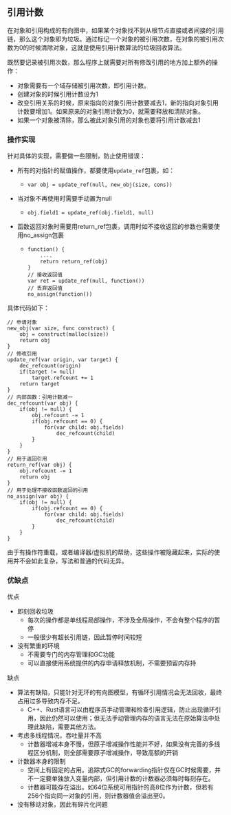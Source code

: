 ## 引用计数

在对象和引用构成的有向图中，如果某个对象找不到从根节点直接或者间接的引用链，那么这个对象即为垃圾。通过标记一个对象的被引用次数，在对象的被引用次数为0的时候清除对象，这就是使用引用计数算法的垃圾回收算法。

既然要记录被引用次数，那么程序上就需要对所有修改引用的地方加上额外的操作：

+ 对象需要有一个域存储被引用次数，即引用计数。
+ 创建对象的时候引用计数设为1
+ 改变引用关系的时候，原来指向的对象引用计数要减去1，新的指向对象引用计数要增加1。如果原来的对象引用计数为0，就需要释放和清除对象。
+ 如果一个对象被清除，那么被此对象引用的对象也要将引用计数减去1

### 操作实现

针对具体的实现，需要做一些限制，防止使用错误：

+ 所有的对指针的赋值操作，都要使用`update_ref`包裹，如：

  + ```
    var obj = update_ref(null, new_obj(size, cons))
    ```

+ 当对象不再使用时需要手动置为null

  + ```
    obj.field1 = update_ref(obj.field1, null)
    ```
  
+ 函数返回对象时需要用return_ref包裹，调用时如不接收返回的参数也需要使用no_assign包裹

  + ```
    function() {
        ....
        return return_ref(obj)
    }
    // 接收返回值
    var ret = update_ref(null, function())
    // 丢弃返回值
    no_assign(function())
    ```

具体代码如下：

```
// 申请对象
new_obj(var size, func construct) {
    obj = construct(malloc(size))
    return obj
}
// 修改引用
update_ref(var origin, var target) {
    dec_refcount(origin)
    if(target != null)
        target.refcount += 1
    return target
}
// 内部函数：引用计数减一
dec_refcount(var obj) {
    if(obj != null) {
        obj.refcount -= 1
        if(obj.refcount == 0) {
            for(var child: obj.fields)
                dec_refcount(child)
        }
    }
}
// 用于返回引用
return_ref(var obj) {
    obj.refcount -= 1
    return obj
}
// 用于处理不接收函数返回的引用
no_assign(var obj) {
    if(obj != null) {
        if(obj.refcount == 0) {
            for(var child: obj.fields)
                dec_refcount(child)
        }
    }
}
```

由于有操作符重载，或者编译器/虚拟机的帮助，这些操作被隐藏起来，实际的使用并不会如此复杂，写法和普通的代码无异。

### 优缺点

优点

+ 即刻回收垃圾
  + 每次的操作都是单线程局部操作，不涉及全局操作，不会有整个程序的暂停
  + 一般很少有超长引用链，因此暂停时间较短
+ 没有繁重的环境
  + 不需要专门的内存管理和GC功能
  + 可以直接使用系统提供的内存申请释放机制，不需要预留内存持

缺点

+ 算法有缺陷，只能针对无环的有向图模型，有循环引用情况会无法回收，最终占用过多导致内存不足。
  + C++、Rust语言可以由程序员手动管理和检查引用逻辑，防止出现循环引用，因此仍然可以使用；但无法手动管理内存的语言无法在原始算法中处理此缺陷，需要其他方法。
+ 考虑多线程情况，吞吐量并不高
  + 计数器增减本身不慢，但原子增减操作性能并不好，如果没有完善的多线程区分机制，则全部需要原子增减操作，导致高额的开销
+ 计数器本身的限制
  + 空间上有固定的占用。追踪式GC的forwarding指针仅在GC时候需要，并不一定要单独放入变量内部，但引用计数的计数器必须每时每刻存在。
  + 计数器可能存在溢出。如64位系统可用指针的高8位作为计数，但若有256个指向同一对象的引用，则计数器值会溢出至0。
+ 没有移动对象，因此有碎片化问题

